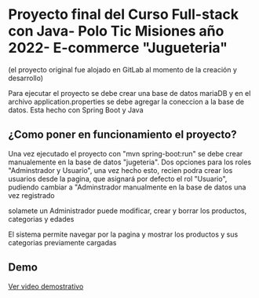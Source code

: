 # Proyecto final del Curso Full-stack con Java- Polo Tic Misiones año 2022- E-commerce "Jugueteria"
(el proyecto original fue alojado en GitLab al momento de la creación y  desarrollo)

<p> Para ejecutar el proyecto se debe crear una base de datos mariaDB y en el archivo application.properties se debe agregar 
la coneccion a la base de datos.
Esta hecho con Spring Boot y Java </p>

## ¿Como poner en funcionamiento  el proyecto? 
<p> Una vez ejecutado el proyecto con "mvn spring-boot:run" se debe crear manualemente en la base de datos "jugeteria". Dos opciones para los roles 
"Adminstrador y Usuario", una vez hecho esto, recien podra crear los usuarios desde la pagina, que asignará por defecto el rol "Usuario", pudiendo cambiar a "Adminstrador manualmente en la base de datos
  una vez registrado </p>
<p>solamete un Administrador puede modificar, crear y borrar los productos, categorias y edades</p>
<p>El sistema permite navegar por la pagina y mostrar los productos y sus categorias previamente cargadas</p>

## Demo
[Ver video demostrativo](https://youtu.be/V3hiVjy0Tlk) 
